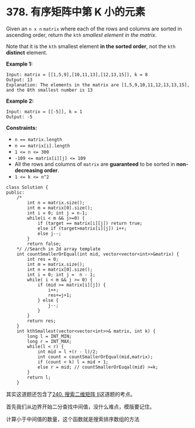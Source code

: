 # 378. 有序矩阵中第 K 小的元素

Given an `n x n` `matrix` where each of the rows and columns are sorted in ascending order, return _the_ `kth` _smallest element in the matrix_.

Note that it is the `kth` smallest element **in the sorted order**, not the `kth` **distinct** element.

**Example 1:**

```
Input: matrix = [[1,5,9],[10,11,13],[12,13,15]], k = 8
Output: 13
Explanation: The elements in the matrix are [1,5,9,10,11,12,13,13,15], and the 8th smallest number is 13
```

**Example 2:**

```
Input: matrix = [[-5]], k = 1
Output: -5
```

**Constraints:**

* `n == matrix.length`
* `n == matrix[i].length`
* `1 <= n <= 300`
* `-109 <= matrix[i][j] <= 109`
* All the rows and columns of `matrix` are **guaranteed** to be sorted in **non-decreasing order**.
* `1 <= k <= n^2`

```clike
class Solution {
public:
    /*
        int n = matrix.size();
        int m = matrix[0].size();
        int i = 0; int j = n-1;
        while(i < m && j>=0) {
            if (target == matrix[i][j]) return true;
            else if (target>matrix[i][j]) i++;
            else j--;
        }
        return false;
    */ //Search in 2d array template
    int countSmallerOrEqual(int mid, vector<vector<int>>&matrix) {
        int res = 0;
        int m = matrix.size();
        int n = matrix[0].size();
        int i = 0; int j =  n - 1;
        while( i < m && j >= 0) {
            if (mid >= matrix[i][j]) {
                i++; 
                res+=j+1;
            } else {
                j--;
            }
        } 
        return res;
    }
    int kthSmallest(vector<vector<int>>& matrix, int k) {
        long l = INT_MIN;
        long r = INT_MAX;
        while(l < r) {
            int mid = l +(r - l)/2;
            int count = countSmallerOrEqual(mid,matrix);
            if (count < k) l = mid + 1;
            else r = mid; // countSmallerOrEuqal(mid) >=k;
        }
        return l;
    }

```

其实这道题还包含了[240. 搜索二维矩阵 II](https://leetcode-cn.com/problems/search-a-2d-matrix-ii/)这道题的考点。

首先我们从边界开始二分查找中间值，没什么难点，模版要记住。

计算小于中间值的数量，这个函数就是搜索排序数组的方法

